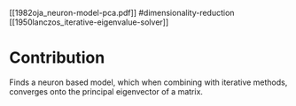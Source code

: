 [[1982oja_neuron-model-pca.pdf]]
#dimensionality-reduction
[[1950lanczos_iterative-eigenvalue-solver]]

# Contribution 

   Finds a neuron based model, which when combining with iterative methods, converges onto the principal eigenvector of a matrix. 
